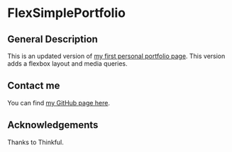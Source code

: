 # FlexSimplePortfolio

## General Description
This is an updated version of [my first personal portfolio page](https://sam1cutler.github.io/SimpleWebPortfolio/). This version adds a flexbox layout and media queries. 

## Contact me
You can find [my GitHub page here](https://github.com/sam1cutler).

## Acknowledgements
Thanks to Thinkful.
